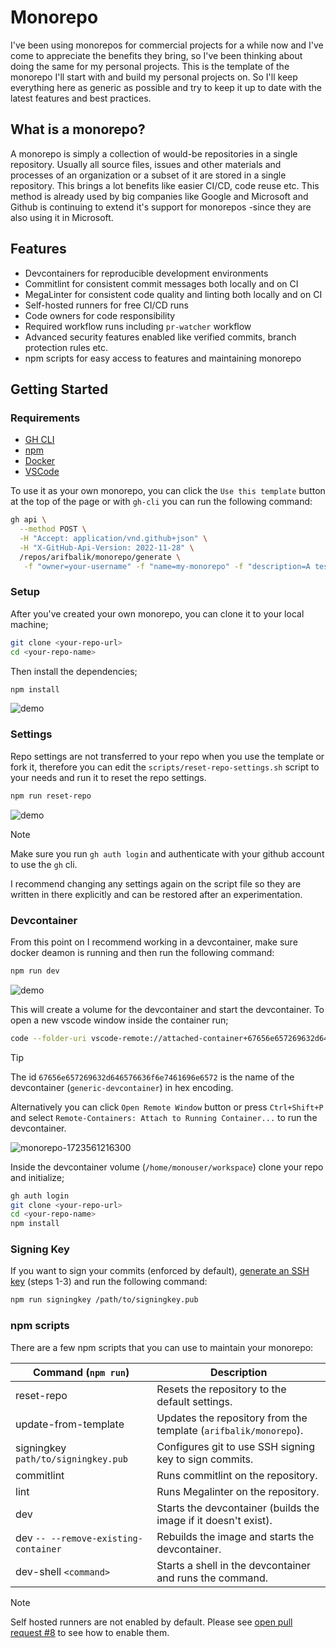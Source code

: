 # Monorepo

I've been using monorepos for commercial projects for a while now and I've come to appreciate the benefits they bring, so I've been thinking about doing the same for my personal projects. This is the template of the monorepo I'll start with and build my personal projects on. So I'll keep everything here as generic as possible and try to keep it up to date with the latest features and best practices.

## What is a monorepo?

A monorepo is simply a collection of would-be repositories in a single repository. Usually all source files, issues and other materials and processes of an organization or a subset of it are stored in a single repository. This brings a lot benefits like easier CI/CD, code reuse etc. This method is already used by big companies like Google and Microsoft and Github is continuing to extend it's support for monorepos -since they are also using it in Microsoft.

## Features

- Devcontainers for reproducible development environments
- Commitlint for consistent commit messages both locally and on CI
- MegaLinter for consistent code quality and linting both locally and on CI
- Self-hosted runners for free CI/CD runs
- Code owners for code responsibility
- Required workflow runs including `pr-watcher` workflow
- Advanced security features enabled like verified commits, branch protection rules etc.
- npm scripts for easy access to features and maintaining monorepo

## Getting Started

### Requirements

- [GH CLI](https://cli.github.com/)
- [npm](https://nodejs.org/en)
- [Docker](https://www.docker.com/)
- [VSCode](https://code.visualstudio.com/)

To use it as your own monorepo, you can click the `Use this template` button at the top of the page or with `gh-cli` you can run the following command:

```bash
gh api \
  --method POST \
  -H "Accept: application/vnd.github+json" \
  -H "X-GitHub-Api-Version: 2022-11-28" \
  /repos/arifbalik/monorepo/generate \
   -f "owner=your-username" -f "name=my-monorepo" -f "description=A test with monorepos"
```

### Setup

After you've created your own monorepo, you can clone it to your local machine;

```bash
git clone <your-repo-url>
cd <your-repo-name>
```

Then install the dependencies;

```bash
npm install
```

![demo](https://github.com/user-attachments/assets/ee86425e-0faa-4b37-a98d-dc3ad607bb6f)

### Settings

Repo settings are not transferred to your repo when you use the template or fork it, therefore you can edit the `scripts/reset-repo-settings.sh` script to your needs and run it to reset the repo settings.

```bash
npm run reset-repo
```

![demo](https://github.com/user-attachments/assets/7fc0a034-4ddd-4fb0-b161-182e9c109ff4)

> [!NOTE]
> Make sure you run `gh auth login` and authenticate with your github account to use the `gh` cli.

I recommend changing any settings again on the script file so they are written in there explicitly and can be restored after an experimentation.

### Devcontainer

From this point on I recommend working in a devcontainer, make sure docker deamon is running and then run the following command:

```bash
npm run dev
```

![demo](https://github.com/user-attachments/assets/01b907e7-91d0-4a4a-9ba2-9e829a2098d5)

This will create a volume for the devcontainer and start the devcontainer. To open a new vscode window inside the container run;

```bash
code --folder-uri vscode-remote://attached-container+67656e657269632d646576636f6e7461696e6572/home/monouser/workspace
```

> [!TIP]
> The id `67656e657269632d646576636f6e7461696e6572` is the name of the devcontainer (`generic-devcontainer`) in hex encoding.

Alternatively you can click `Open Remote Window` button or press `Ctrl+Shift+P` and select `Remote-Containers: Attach to Running Container...` to run the devcontainer.

![monorepo-1723561216300](https://github.com/user-attachments/assets/64dbbf7d-a930-4ea1-be15-b501179d7529)

Inside the devcontainer volume (`/home/monouser/workspace`) clone your repo and initialize;

```bash
gh auth login
git clone <your-repo-url>
cd <your-repo-name>
npm install
```

### Signing Key

If you want to sign your commits (enforced by default), [generate an SSH key](https://docs.github.com/en/authentication/managing-commit-signature-verification/about-commit-signature-verification#ssh-commit-signature-verification) (steps 1-3) and run the following command:

```bash
npm run signingkey /path/to/signingkey.pub
```

### npm scripts

There are a few npm scripts that you can use to maintain your monorepo:

| Command (`npm run`)                        | Description                                                                          |
|------------------------------------------|--------------------------------------------------------------------------------------|
| reset-repo                     | Resets the repository to the default settings.                                               |
| update-from-template           | Updates the repository from the template (`arifbalik/monorepo`).                             |
| signingkey `path/to/signingkey.pub` | Configures git to use SSH signing key to sign commits.                                    |
| commitlint                     | Runs commitlint on the repository.                                                           |
| lint                           | Runs Megalinter on the repository.                                                           |
| dev                            | Starts the devcontainer (builds the image if it doesn't exist).                              |
| dev `-- --remove-existing-container` | Rebuilds the image and starts the devcontainer.                                          |
| dev-shell `<command>`            | Starts a shell in the devcontainer and runs the command.                                     |

> [!NOTE]
> Self hosted runners are not enabled by default. Please see [open pull request #8](https://github.com/arifbalik/monorepo/pull/8) to see how to enable them.
